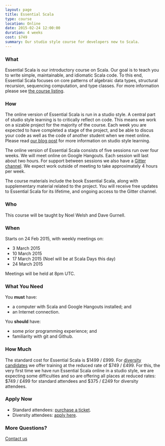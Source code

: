 ```yaml
---
layout: page
title: Essential Scala 
type: course
location: Online
date: 2015-02-24 12:00:00
duration: 4 weeks 
cost: $749
summary: Our studio style course for developers new to Scala.
---
```

### What

Essential Scala is our introductory course on Scala.
Our goal is to teach you to write simple, maintainable, and idiomatic Scala code.
To this end, Essential Scala focuses on core patterns of algebraic data types, structural recursion, sequencing computation, and type classes.
For more information please see [the course listing](/training/courses/essential-scala).

### How

The online version of Essential Scala is run in a studio style.
A central part of studio style learning is to critically reflect on code.
This means we work on a sizable project for the majority of the course.
Each week you are expected to have completed a stage of the project,
and be able to discus your code as well as the code of another student when we meet online.
Please read [our blog post](/blog/rethinking-online-training) for more information on studio style learning.

The online version of Essential Scala consists of five sessions run over four weeks.
We will meet online on Google Hangouts.
Each session will last about two hours.
For support between sessions we also have a [Gitter channel]().
We expect work outside of meeting to take approximately 4 hours per week.

The course materials include the book Essential Scala,
along with supplementary material related to the project.
You will receive free updates to Essential Scala for its lifetime,
and ongoing access to the Gitter channel.

### Who

This course will be taught by Noel Welsh and Dave Gurnell.

### When

Starts on 24 Feb 2015, with weekly meetings on:

- 3 March 2015
- 10 March 2015
- 17 March 2015 (Noel will be at Scala Days this day)
- 24 March 2015

Meetings will be held at 8pm UTC.

### What You Need

You **must** have:

- a computer with Scala and Google Hangouts installed; and
- an Internet connection.

You **should** have:

- some prior programming experience; and
- familiarity with git and Github.

### How Much

The standard cost for Essential Scala is $1499 / £999.
For [diversity candidates]() we offer training at the reduced rate of $749 / £499.
For this, the very first time we have run Essential Scala online in a studio style,
we are expecting some difficulties and so are offering all places at reduced rates:
$749 / £499 for standard attendees and $375 / £249 for diversity attendees.

### Apply Now

- Standard attendees: [purchase a ticket]().
- Diversity attendees: [apply here]().

### More Questions?

[Contact us](/contact)
